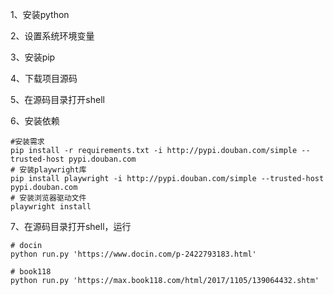 1、安装python

2、设置系统环境变量

3、安装pip

4、下载项目源码

5、在源码目录打开shell

6、安装依赖

```shell
#安装需求
pip install -r requirements.txt -i http://pypi.douban.com/simple --trusted-host pypi.douban.com
# 安装playwright库
pip install playwright -i http://pypi.douban.com/simple --trusted-host pypi.douban.com
# 安装浏览器驱动文件
playwright install
```

7、在源码目录打开shell，运行

```shell
# docin
python run.py 'https://www.docin.com/p-2422793183.html'

# book118
python run.py 'https://max.book118.com/html/2017/1105/139064432.shtm'
```

